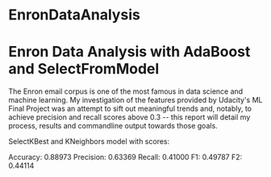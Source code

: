# EnronDataAnalysis

<h1>Enron Data Analysis with AdaBoost and SelectFromModel</h1>

The Enron email corpus is one of the most famous in data science and machine learning. My investigation of the features provided by Udacity's ML Final Project was an attempt to sift out meaningful trends and, notably, to achieve precision and recall scores above 0.3 -- this report will detail my process, results and commandline output towards those goals.

SelectKBest and KNeighbors model with scores:

Accuracy: 0.88973	Precision: 0.63369	Recall: 0.41000	F1: 0.49787	F2: 0.44114
